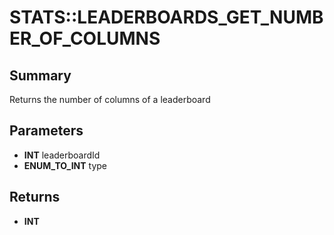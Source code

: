 # STATS::LEADERBOARDS_GET_NUMBER_OF_COLUMNS

## Summary
Returns the number of columns of a leaderboard

## Parameters
* **INT** leaderboardId
* **ENUM_TO_INT** type

## Returns
* **INT**